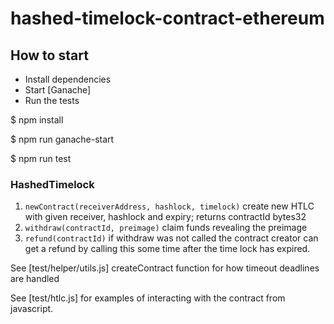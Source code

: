 # hashed-timelock-contract-ethereum

## How to start
* Install dependencies
* Start [Ganache]
* Run the tests

$ npm install

$ npm run ganache-start

$ npm run test

### HashedTimelock

1.  `newContract(receiverAddress, hashlock, timelock)` create new HTLC with given receiver, hashlock and expiry; returns contractId bytes32
2.  `withdraw(contractId, preimage)` claim funds revealing the preimage
3.  `refund(contractId)` if withdraw was not called the contract creator can get a refund by calling this some time after the time lock has expired.

See [test/helper/utils.js] createContract function for how timeout deadlines are handled

See [test/htlc.js] for examples of interacting with the contract from javascript.